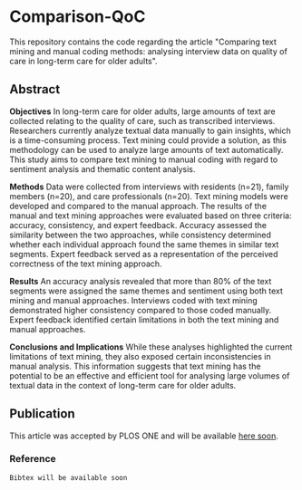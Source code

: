 # Comparison-QoC
This repository contains the code regarding the article "Comparing text mining and manual coding methods: analysing interview data on quality of care in long-term care for older adults".

## Abstract

**Objectives** In long-term care for older adults, large amounts of text are collected relating to the quality of care, such as transcribed interviews. Researchers currently analyze textual data manually to gain insights, which is a time-consuming process. Text mining could provide a solution, as this methodology can be used to analyze large amounts of text automatically. This study aims to compare text mining to manual coding with regard to sentiment analysis and thematic content analysis.

**Methods** Data were collected from interviews with residents (n=21), family members (n=20), and care professionals (n=20). Text mining models were developed and compared to the manual approach. The results of the manual and text mining approaches were evaluated based on three criteria: accuracy, consistency, and expert feedback. Accuracy assessed the similarity between the two approaches, while consistency determined whether each individual approach found the same themes in similar text segments. Expert feedback served as a representation of the perceived correctness of the text mining approach.

**Results** An accuracy analysis revealed that more than 80% of the text segments were assigned the same themes and sentiment using both text mining and manual approaches. Interviews coded with text mining demonstrated higher consistency compared to those coded manually. Expert feedback identified certain limitations in both the text mining and manual approaches.

**Conclusions and Implications** While these analyses highlighted the current limitations of text mining, they also exposed certain inconsistencies in manual analysis. This information suggests that text mining has the potential to be an effective and efficient tool for analysing large volumes of textual data in the context of long-term care for older adults.

## Publication

This article was accepted by PLOS ONE and will be available [here soon](https://journals.plos.org/plosone/article?id=10.1371/journal.pone.0292578).

### Reference

```
Bibtex will be available soon
```
